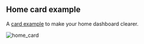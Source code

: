 ## Home card example
A [card example](https://github.com/hxcde/myhassconfigs/blob/main/dashboards/homedash/home_card) to make your home dashboard clearer.


![home_card](https://user-images.githubusercontent.com/30338980/182601573-119cd956-ec02-40d8-8f8c-06b40589eac2.png)
